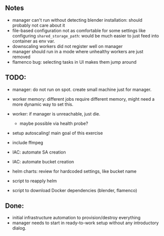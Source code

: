## Notes

* manager can't run without detecting blender installation: should probably not care about it
* file-based configuration not as comfortable for some settings like configuring `shared_storage_path`: would be much easier to just feed into container as env var.
* downscaling workers did not register well on manager
* manager should run in a mode where unhealthy workers are just removed
* flamenco bug: selecting tasks in UI makes them jump around



## TODO:

* manager: do not run on spot. create small machine just for manager.
* worker memory: different jobs require different memory, might need a more dynamic way to set this.

* worker: if manager is unreachable, just die.
  * maybe possible via health probe?
* setup autoscaling! main goal of this exercise
* include ffmpeg
  
* IAC: automate SA creation
* IAC: automate bucket creation
* helm charts: review for hardcoded settings, like bucket name
* script to reapply helm
* script to download Docker dependencies (blender, flamenco)

## Done:
* initial infrastructure automation to provision/destroy everything
* manager needs to start in ready-to-work setup without any introductory dialog.
